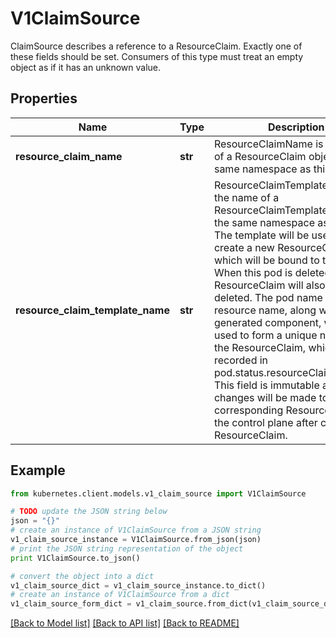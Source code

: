 # V1ClaimSource

ClaimSource describes a reference to a ResourceClaim.  Exactly one of these fields should be set.  Consumers of this type must treat an empty object as if it has an unknown value.

## Properties

Name | Type | Description | Notes
------------ | ------------- | ------------- | -------------
**resource_claim_name** | **str** | ResourceClaimName is the name of a ResourceClaim object in the same namespace as this pod. | [optional] 
**resource_claim_template_name** | **str** | ResourceClaimTemplateName is the name of a ResourceClaimTemplate object in the same namespace as this pod.  The template will be used to create a new ResourceClaim, which will be bound to this pod. When this pod is deleted, the ResourceClaim will also be deleted. The pod name and resource name, along with a generated component, will be used to form a unique name for the ResourceClaim, which will be recorded in pod.status.resourceClaimStatuses.  This field is immutable and no changes will be made to the corresponding ResourceClaim by the control plane after creating the ResourceClaim. | [optional] 

## Example

```python
from kubernetes.client.models.v1_claim_source import V1ClaimSource

# TODO update the JSON string below
json = "{}"
# create an instance of V1ClaimSource from a JSON string
v1_claim_source_instance = V1ClaimSource.from_json(json)
# print the JSON string representation of the object
print V1ClaimSource.to_json()

# convert the object into a dict
v1_claim_source_dict = v1_claim_source_instance.to_dict()
# create an instance of V1ClaimSource from a dict
v1_claim_source_form_dict = v1_claim_source.from_dict(v1_claim_source_dict)
```
[[Back to Model list]](../README.md#documentation-for-models) [[Back to API list]](../README.md#documentation-for-api-endpoints) [[Back to README]](../README.md)


